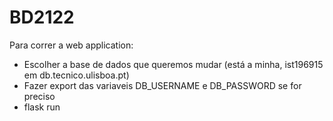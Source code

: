 # BD2122

Para correr a web application:
 - Escolher a base de dados que queremos mudar (está a minha, ist196915 em db.tecnico.ulisboa.pt)
 - Fazer export das variaveis DB_USERNAME e DB_PASSWORD se for preciso
 - flask run